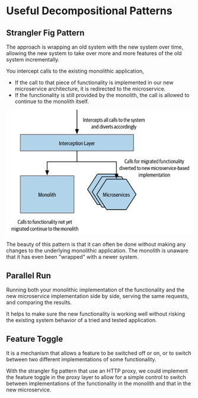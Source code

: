 # Useful Decompositional Patterns

## Strangler Fig Pattern

The approach is wrapping an old system with the new system over time, allowing the new system to take over more and more features of the old system incrementally.

You intercept calls to the existing monolithic application, 
- If the call to that piece of functionality is implemented in our new microservice architecture, it is redirected to the microservice.
- If the functionality is still provided by the monolith, the call is allowed to continue to the monolith itself.

![](strangler-fig.jpg.png)

The beauty of this pattern is that it can often be done without making any changes to the underlying monolithic application. The monolith is unaware that it has even been "wrapped" with a newer system.

## Parallel Run

Running both your monolithic implementation of the functionality and the new microservice implementation side by side, serving the same requests, and comparing the results.

It helps to make sure the new functionality is working well without risking the existing system behavior of a tried and tested application.


## Feature Toggle

It is a mechanism that allows a feature to be switched off or on, or to switch between two different implementations of some functionality.

With the strangler fig pattern that use an HTTP proxy, we could implement the feature toggle in the proxy layer to allow for a simple control to switch between implementations of the functionality in the monolith and that in the new microservice.
